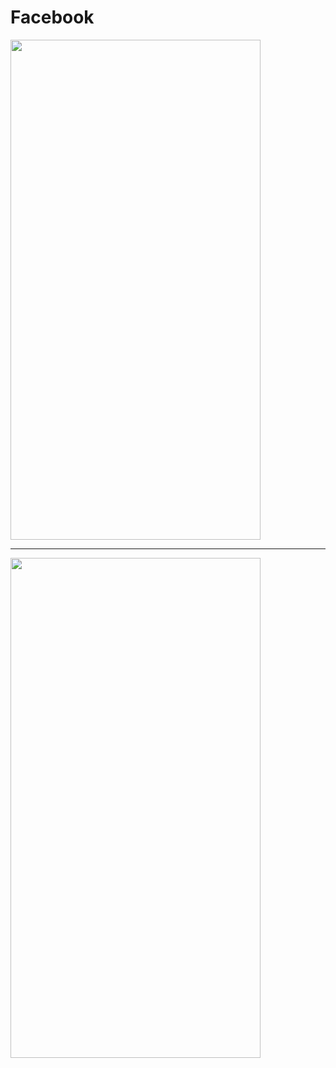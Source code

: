 # Facebook 

<img src = "https://github.com/ShimaaSaleh2002/Facebook-Login-posts/assets/123778598/99bb0365-ee38-4bc8-9e58-6994cc0bba12" width = 400 height = 800>

--------


<img src = "https://github.com/ShimaaSaleh2002/Facebook-Login-posts/assets/123778598/59e077a8-7c80-4b22-9756-821b34f5038b" width = 400 height = 800>
